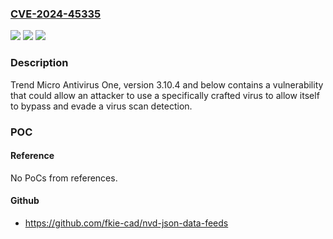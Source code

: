 ### [CVE-2024-45335](https://cve.mitre.org/cgi-bin/cvename.cgi?name=CVE-2024-45335)
![](https://img.shields.io/static/v1?label=Product&message=Trend%20Micro%20Antivirus%20One&color=blue)
![](https://img.shields.io/static/v1?label=Version&message=3.10.4%20&color=brightgreen)
![](https://img.shields.io/static/v1?label=Vulnerability&message=n%2Fa&color=blue)

### Description

Trend Micro Antivirus One, version 3.10.4 and below contains a vulnerability that could allow an attacker to use a specifically crafted virus to allow itself to bypass and evade a virus scan detection.

### POC

#### Reference
No PoCs from references.

#### Github
- https://github.com/fkie-cad/nvd-json-data-feeds

